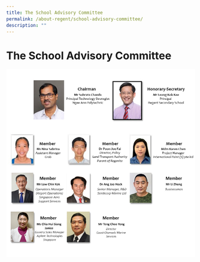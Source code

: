 ```yaml
---
title: The School Advisory Committee
permalink: /about-regent/school-advisory-committee/
description: ""
---
```

# **The School Advisory Committee**

![](/images/SAC_2021v2.jpg)